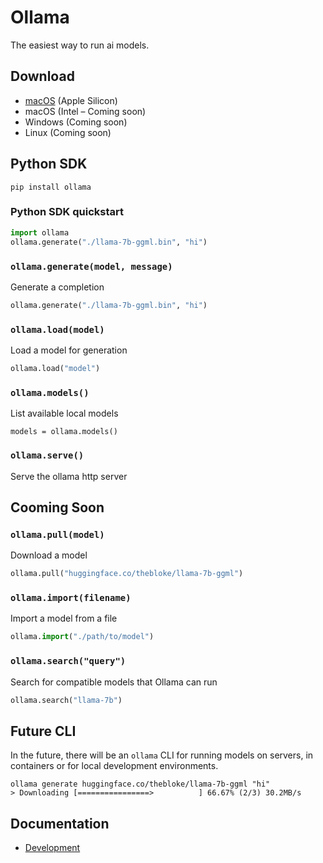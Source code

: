 # Ollama

The easiest way to run ai models.

## Download

- [macOS](https://ollama.ai/download/darwin) (Apple Silicon)
- macOS (Intel – Coming soon)
- Windows (Coming soon)
- Linux (Coming soon)

## Python SDK

```
pip install ollama
```

### Python SDK quickstart

```python
import ollama
ollama.generate("./llama-7b-ggml.bin", "hi")
```

### `ollama.generate(model, message)`

Generate a completion

```python
ollama.generate("./llama-7b-ggml.bin", "hi")
```

### `ollama.load(model)`

Load a model for generation

```python
ollama.load("model")
```

### `ollama.models()`

List available local models

```
models = ollama.models()
```

### `ollama.serve()`

Serve the ollama http server

## Cooming Soon

### `ollama.pull(model)`

Download a model

```python
ollama.pull("huggingface.co/thebloke/llama-7b-ggml")
```

### `ollama.import(filename)`

Import a model from a file

```python
ollama.import("./path/to/model")
```

### `ollama.search("query")`

Search for compatible models that Ollama can run

```python
ollama.search("llama-7b")
```

## Future CLI

In the future, there will be an `ollama` CLI for running models on servers, in containers or for local development environments.

```
ollama generate huggingface.co/thebloke/llama-7b-ggml "hi"
> Downloading [================>          ] 66.67% (2/3) 30.2MB/s
```

## Documentation

- [Development](docs/development.md)
